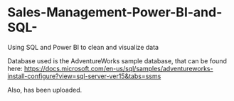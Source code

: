# Sales-Management-Power-BI-and-SQL-
Using SQL and Power BI to clean and visualize data

Database used is the AdventureWorks sample database, that can be found here:
https://docs.microsoft.com/en-us/sql/samples/adventureworks-install-configure?view=sql-server-ver15&tabs=ssms  

Also, has been uploaded. 
